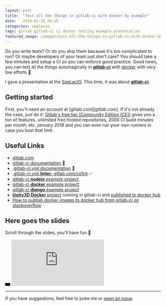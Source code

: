 ```yaml
---
layout: post
title:  "Test all the things in gitlab-ci with docker by example"
date:   2018-01-16 20:15
categories: saglacio
tags: gitlab gitlab-ci ci docker testing example presentation
featured_image: /images/test-all-the-things-in-gitlab-ci-with-docker-by-example.jpg
---
```


Do you write tests? Or do you skip them because it's too complicated to run? Or maybe developers of your team just don't care? You should take a few minutes and setup a CI so you can enforce good practice. Good news, you can test all the things automagically in **[gitlab-ci][gitlab-ci]** with [docker][docker] with very low efforts 🤘

<!-- more -->

I gave a presentation at the [SagLacIO][saglacio]. This time, it was about **[gitlab-ci][gitlab-ci]**.

## Getting started

First, you'll need an account at [gitlab.com][gitlab.com]. If it's not already the case, _just do it_. [Gitlab's free tier (Community Edition (CE))](https://about.gitlab.com/products/) gives you a ton of features, unlimited free hosted repositories, 2000 CI build minutes per month, etc. _january 2018_ and you can even run your own runners in case you bust that limit.

## Useful Links

* [gitlab.com](gitlab.com)
* [gitlab-ci documentation](https://docs.gitlab.com/ce/ci/) 📗
* [.gitlab-ci.yml documentation](https://docs.gitlab.com/ce/ci/yaml/README.html) 📕
* [.gitlab-ci.yml **linter**: gitlab.com/ci/lint](https://gitlab.com/ci/lint/) ✅
* [gitlab-ci **nodejs** example project](https://gitlab.com/gableroux/gitlab-ci-example-nodejs)
* [gitlab-ci **docker** example project](https://gitlab.com/gableroux/gitlab-ci-example-docker)
* [gitlab-ci **django** example project](https://gitlab.com/gableroux/gitlab-ci-example-django)
* [**Unity3D Docker** project](https://gitlab.com/gableroux/unity3d) running in gitlab-ci and [published to docker hub](https://hub.docker.com/r/gableroux/unity3d/)
* [How to publish docker images to docker hub from gitlab-ci on stackoverflow](https://stackoverflow.com/questions/45517733/how-to-publish-docker-images-to-docker-hub-from-gitlab-ci)

## Here goes the slides

Scroll through the slides, you'll have fun 🤘

<div class="responsive-iframe-wrapperr">
    <div class="responsive-iframe">
        <img class="ratio" src="/images/layout/placeholder_16x9.gif" alt="placeholder"/>
        <iframe src="https://docs.google.com/presentation/d/10835yig54EbR_OQcxSXURkPk_0zkhLxaWHdRdXb-yWw/embed?start=false&loop=false&delayms=3000" frameborder="0" allowfullscreen="true" mozallowfullscreen="true" webkitallowfullscreen="true"></iframe>
    </div>
</div>

---

If you have suggestions, feel free to poke me or [open an issue](https://github.com/GabLeRoux/gableroux.github.io/issues).

[saglacio]: http://saglac.io
[gitlab-ci]: https://about.gitlab.com/features/gitlab-ci-cd/
[docker]: https://www.docker.com/